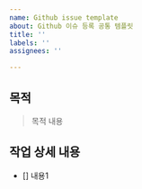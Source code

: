 ```yaml
---
name: Github issue template
about: Github 이슈 등록 공통 템플릿
title: ''
labels: ''
assignees: ''

---
```


## 목적
> 목적 내용

## 작업 상세 내용
- [] 내용1
